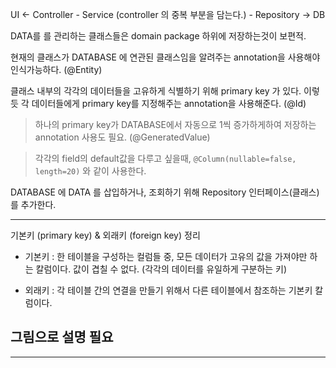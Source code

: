 UI <- Controller - Service (controller 의 중복 부분을 담는다.) - Repository -> DB

DATA를 를 관리하는 클래스들은 domain package 하위에 저장하는것이 보편적.

현재의 클래스가 DATABASE 에 연관된 클래스임을 알려주는 annotation을 사용해야 인식가능하다.
(@Entity)

클래스 내부의 각각의 데이터들을 고유하게 식별하기 위해 primary key 가 있다. 이렇듯 각 데이터들에게
primary key를 지정해주는 annotation을 사용해준다. (@Id)

> 하나의 primary key가 DATABASE에서 자동으로 1씩 증가하게하여 저장하는 annotation
사용도 필요. (@GeneratedValue)

> 각각의 field의 default값을 다루고 싶을때, `@Column(nullable=false, length=20)` 와
같이 사용한다.

DATABASE 에 DATA 를 삽입하거나, 조회하기 위해 Repository 인터페이스(클래스)를 추가한다.

---

기본키 (primary key) & 외래키 (foreign key) 정리

- 기본키 : 한 테이블을 구성하는 컬럼들 중, 모든 데이터가 고유의 값을 가져야만 하는 칼럼이다. 값이 겹칠 수 없다. (각각의 데이터를 유일하게 구분하는 키)

- 외래키 : 각 테이블 간의 연결을 만들기 위해서 다른 테이블에서 참조하는 기본키 칼럼이다.

## 그림으로 설명 필요

---
